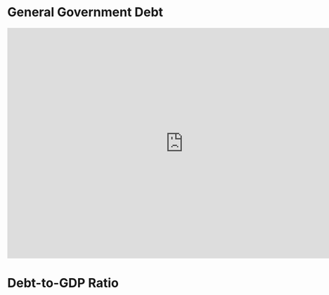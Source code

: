 # General Government Debt

<iframe src="https://data.oecd.org/chart/6vlM" width="800" height="525" style="border: 0" mozallowfullscreen="true" webkitallowfullscreen="true" allowfullscreen="true">
<a href="https://data.oecd.org/chart/6vlM" target="_blank">OECD Chart: General government debt, Total, % of GDP, Annual, 2020</a></iframe>


# Debt-to-GDP Ratio 
<div class="flourish-embed flourish-chart" data-src="visualisation/7676309"><script src="https://public.flourish.studio/resources/embed.js"></script></div>
